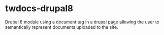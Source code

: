 # twdocs-drupal8
Drupal 8 module using a document tag in a drupal page allowing the user to semantically represent documents uploaded to the site.
